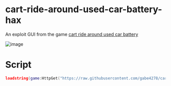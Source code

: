 # cart-ride-around-used-car-battery-hax
An exploit GUI from the game [cart ride around used car battery](https://www.roblox.com/games/7419509075/cart-ride-around-used-car-battery)

![image](https://user-images.githubusercontent.com/60591280/179902380-91102327-b443-47dc-bc0c-c7b8b204a85d.png)

# Script
```lua
loadstring(game:HttpGet("https://raw.githubusercontent.com/gabe4278/cart-ride-around-used-car-battery-hax/main/hax.lua"))()
```
